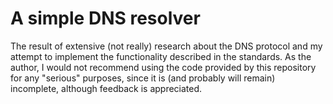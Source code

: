 # A simple DNS resolver

The result of extensive (not really) research about the DNS protocol and my attempt to implement the functionality
described in the standards. As the author, I would not recommend using the code provided by this repository for any
"serious" purposes, since it is (and probably will remain) incomplete, although feedback is appreciated.